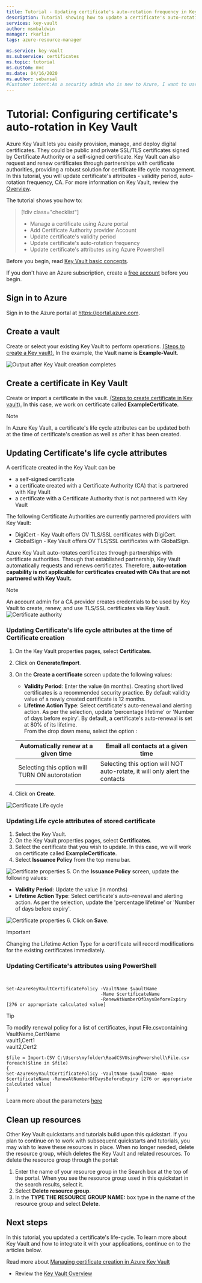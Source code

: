 ```yaml
---
title: Tutorial - Updating certificate's auto-rotation frequency in Key Vault | Microsoft Docs
description: Tutorial showing how to update a certificate's auto-rotation frequency in Azure Key Vault using the Azure portal
services: key-vault
author: msmbaldwin
manager: rkarlin
tags: azure-resource-manager

ms.service: key-vault
ms.subservice: certificates
ms.topic: tutorial
ms.custom: mvc
ms.date: 04/16/2020
ms.author: sebansal
#Customer intent:As a security admin who is new to Azure, I want to use Key Vault to securely store certificates in Azure
---
```

# Tutorial: Configuring certificate's auto-rotation in Key Vault

Azure Key Vault lets you easily provision, manage, and deploy digital certificates. They could be public and private SSL/TLS certificates signed by Certificate Authority or a self-signed certificate. Key Vault can also request and renew certificates through partnerships with certificate authorities, providing a robust solution for certificate life cycle management. In this tutorial, you will update certificate's attributes - validity period, auto-rotation frequency, CA. For more information on Key Vault, review the [Overview](../general/overview.md).

The tutorial shows you how to:

> [!div class="checklist"]
> * Manage a certificate using Azure portal
> * Add Certificate Authority provider Account
> * Update certificate's validity period
> * Update certificate's auto-rotation frequency
> * Update certificate's attributes using Azure Powershell


Before you begin, read [Key Vault basic concepts](../general/basic-concepts.md). 

If you don't have an Azure subscription, create a [free account](https://azure.microsoft.com/free/?WT.mc_id=A261C142F) before you begin.

## Sign in to Azure

Sign in to the Azure portal at https://portal.azure.com.

## Create a vault

Create or select your existing Key Vault to  perform operations. [(Steps to create a Key vault).](../quick-create-portal.md) In the example, the Vault name is **Example-Vault**. 

![Output after Key Vault creation completes](../media/certificates/tutorial-import-cert/vault-properties.png)

## Create a certificate in Key Vault

Create or import a certificate in the vault. [(Steps to create certificate in Key vault).](../quick-create-portal.md) In this case, we work on certificate called **ExampleCertificate**.

> [!NOTE]
> In Azure Key Vault, a certificate's life cycle attributes can be updated both at the time of certificate's creation as well as after it has been created. 
## Updating Certificate's life cycle attributes

A certificate created in the Key Vault can be 
- a self-signed certificate
- a certificate created with a Certificate Authority (CA) that is partnered with Key Vault
- a certificate with a Certificate Authority that is not partnered with Key Vault

The following Certificate Authorities are currently partnered providers with Key Vault:
- DigiCert - Key Vault offers OV TLS/SSL certificates with DigiCert.
- GlobalSign - Key Vault offers OV TLS/SSL certificates with GlobalSign.

Azure Key Vault auto-rotates certificates through partnerships with certificate authorities. Through that established partnership, Key Vault automatically requests and renews certificates. Therefore, **auto-rotation capability is not applicable for certificates created with CAs that are not partnered with Key Vault.** 

> [!NOTE]
> An account admin for a CA provider creates credentials to be used by Key Vault to create, renew, and use TLS/SSL certificates via Key Vault.
![Certificate authority](../media/certificates/tutorial-rotate-cert/cert-authority-create.png)
> 


### Updating Certificate's life cycle attributes at the time of Certificate creation

1. On the Key Vault properties pages, select **Certificates**.
2. Click on **Generate/Import**.
3. On the **Create a certificate** screen update the following values:
    

    - **Validity Period**: Enter the value (in  months). Creating short lived certificates is a recommended security practice. By default validity value of a newly created certificate is 12 months.
    - **Lifetime Action Type**: Select certificate's auto-renewal and alerting action. As per the selection, update 'percentage lifetime' or 'Number of days before expiry'. By default, a certificate's auto-renewal is set at 80% of its lifetime.<br> From the drop down menu, select the option :

    |  Automatically renew at a given time| Email all contacts at a given time |
    |-----------|------|
    |Selecting this option will TURN ON autorotation | Selecting this option will NOT auto-rotate, it will only alert the contacts|
        


4. Click on **Create**.

![Certificate Life cycle](../media/certificates/tutorial-rotate-cert/create-cert-lifecycle.png)

### Updating Life cycle attributes of stored certificate

1. Select the Key Vault.
2. On the Key Vault properties pages, select **Certificates**.
3. Select the certificate that you wish to update. In this case, we will work on certificate called **ExampleCertificate**.
4. Select **Issuance Policy** from the top menu bar.

![Certificate properties](../media/certificates/tutorial-rotate-cert/cert-issuance-policy.png)
5. On the **Issuance Policy** screen, update the following values:
- **Validity Period**: Update the value (in  months)
- **Lifetime Action Type**: Select certificate's auto-renewal and alerting action. As per the selection, update the 'percentage lifetime' or 'Number of days before expiry'. 

![Certificate properties](../media/certificates/tutorial-rotate-cert/cert-policy-change.png)
6. Click on **Save**.

> [!IMPORTANT]
> Changing the Lifetime Action Type for a certificate will record modifications for the existing certificates immediately.


### Updating Certificate's attributes using PowerShell

```azurepowershell


Set-AzureKeyVaultCertificatePolicy -VaultName $vaultName 
                                   -Name $certificateName 
                                   -RenewAtNumberOfDaysBeforeExpiry [276 or appropriate calculated value]
```

> [!TIP]
> To modify renewal policy for a list of certificates, input​ File.csv​ containing
>  VaultName,CertName ​<br/>
>  vault1,Cert1​ <br/>
>  vault2,Cert2​
>
>  ```azurepowershell
>  $file = Import-CSV C:\Users\myfolder\ReadCSVUsingPowershell\File.csv ​
> foreach($line in $file)​
> {​
> Set-AzureKeyVaultCertificatePolicy -VaultName $vaultName -Name $certificateName -RenewAtNumberOfDaysBeforeExpiry [276 or appropriate calculated value]
> }
>  ```
> 
Learn more about the parameters [here](https://docs.microsoft.com/cli/azure/keyvault/certificate?view=azure-cli-latest#az-keyvault-certificate-set-attributes)

## Clean up resources

Other Key Vault quickstarts and tutorials build upon this quickstart. If you plan to continue on to work with subsequent quickstarts and tutorials, you may wish to leave these resources in place.
When no longer needed, delete the resource group, which deletes the Key Vault and related resources. To delete the resource group through the portal:

1. Enter the name of your resource group in the Search box at the top of the portal. When you see the resource group used in this quickstart in the search results, select it.
2. Select **Delete resource group**.
3. In the **TYPE THE RESOURCE GROUP NAME:** box type in the name of the resource group and select **Delete**.


## Next steps

In this tutorial, you updated a certificate's life-cycle. To learn more about Key Vault and how to integrate it with your applications, continue on to the articles below.

Read more about [Managing certificate creation in Azure Key Vault](../articles/key-vault/certificates/create-certificate-scenarios.md)
- Review the [Key Vault Overview](../general/overview.md)
